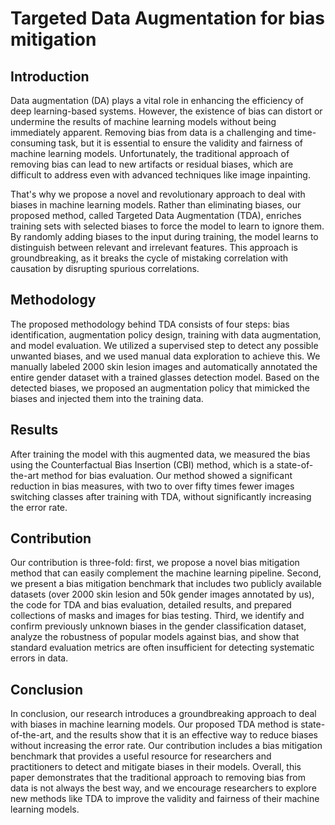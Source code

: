 # Targeted Data Augmentation for bias mitigation
## Introduction
Data augmentation (DA) plays a vital role in enhancing the efficiency of deep learning-based systems. However, the existence of bias can distort or undermine the results of machine learning models without being immediately apparent. Removing bias from data is a challenging and time-consuming task, but it is essential to ensure the validity and fairness of machine learning models. Unfortunately, the traditional approach of removing bias can lead to new artifacts or residual biases, which are difficult to address even with advanced techniques like image inpainting.

That's why we propose a novel and revolutionary approach to deal with biases in machine learning models. Rather than eliminating biases, our proposed method, called Targeted Data Augmentation (TDA), enriches training sets with selected biases to force the model to learn to ignore them. By randomly adding biases to the input during training, the model learns to distinguish between relevant and irrelevant features. This approach is groundbreaking, as it breaks the cycle of mistaking correlation with causation by disrupting spurious correlations.

## Methodology
The proposed methodology behind TDA consists of four steps: bias identification, augmentation policy design, training with data augmentation, and model evaluation. We utilized a supervised step to detect any possible unwanted biases, and we used manual data exploration to achieve this. We manually labeled 2000 skin lesion images and automatically annotated the entire gender dataset with a trained glasses detection model. Based on the detected biases, we proposed an augmentation policy that mimicked the biases and injected them into the training data.

## Results
After training the model with this augmented data, we measured the bias using the Counterfactual Bias Insertion (CBI) method, which is a state-of-the-art method for bias evaluation. Our method showed a significant reduction in bias measures, with two to over fifty times fewer images switching classes after training with TDA, without significantly increasing the error rate.

## Contribution
Our contribution is three-fold: first, we propose a novel bias mitigation method that can easily complement the machine learning pipeline. Second, we present a bias mitigation benchmark that includes two publicly available datasets (over 2000 skin lesion and 50k gender images annotated by us), the code for TDA and bias evaluation, detailed results, and prepared collections of masks and images for bias testing. Third, we identify and confirm previously unknown biases in the gender classification dataset, analyze the robustness of popular models against bias, and show that standard evaluation metrics are often insufficient for detecting systematic errors in data.

## Conclusion
In conclusion, our research introduces a groundbreaking approach to deal with biases in machine learning models. Our proposed TDA method is state-of-the-art, and the results show that it is an effective way to reduce biases without increasing the error rate. Our contribution includes a bias mitigation benchmark that provides a useful resource for researchers and practitioners to detect and mitigate biases in their models. Overall, this paper demonstrates that the traditional approach to removing bias from data is not always the best way, and we encourage researchers to explore new methods like TDA to improve the validity and fairness of their machine learning models.
